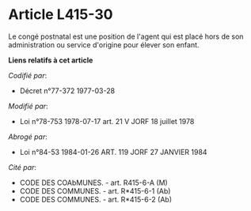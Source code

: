 # Article L415-30

Le congé postnatal est une position de l'agent qui est placé hors de son administration ou service d'origine pour élever son
enfant.

**Liens relatifs à cet article**

_Codifié par_:

  - Décret n°77-372 1977-03-28

_Modifié par_:

  - Loi n°78-753 1978-07-17 art. 21 V JORF 18 juillet 1978

_Abrogé par_:

  - Loi n°84-53 1984-01-26 ART. 119 JORF 27 JANVIER 1984

_Cité par_:

  - CODE DES COAbMUNES. - art. R415-6-A (M)
  - CODE DES COMMUNES. - art. R*415-6-1 (Ab)
  - CODE DES COMMUNES. - art. R*415-6-2 (Ab)
